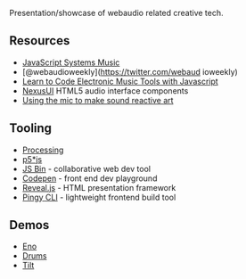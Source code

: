 Presentation/showcase of webaudio related creative tech.

## Resources

- [JavaScript Systems Music](http://teropa.info/blog/2016/07/28/javascript-systems-music.html)  
- [@webaudioweekly](https://twitter.com/webaud ioweekly)  
- [Learn to Code Electronic Music Tools with Javascript](https://www.futurelearn.com/courses/electronic-music-tools)  
- [NexusUI](http://www.nexusosc.com/)  HTML5 audio interface components  
- [Using the mic to make sound reactive art](https://hackernoon.com/creative-coding-using-the-microphone-to-make-sound-reactive-art-part1-164fd3d972f3)

## Tooling

- [Processing](https://processing.org/)  
- [p5*js](https://p5js.org/)  
- [JS Bin](http://jsbin.com/?html,output) - collaborative web dev tool  
- [Codepen](https://codepen.io/) - front end dev playground  
- [Reveal.js](http://lab.hakim.se/reveal-js/#/) - HTML presentation framework  
- [Pingy CLI](https://pin.gy/cli/) - lightweight frontend build tool

## Demos

-  [Eno](https://adventures-in-webaudio.firebaseapp.com/eno.html)  
- [Drums](https://adventures-in-webaudio.firebaseapp.com/drums.html)  
- [Tilt](https://adventures-in-webaudio.firebaseapp.com/tilt.html)
